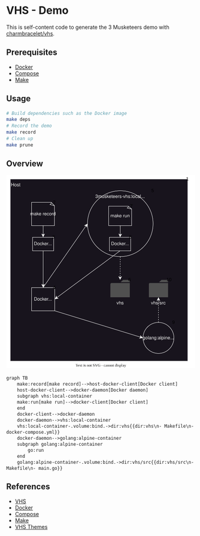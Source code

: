 # VHS - Demo

This is self-content code to generate the 3 Musketeers demo with [charmbracelet/vhs](https://github.com/charmbracelet/vhs).

## Prerequisites

- [Docker](https://www.docker.com/)
- [Compose](https://docs.docker.com/compose/)
- [Make](https://www.gnu.org/software/make/)

## Usage

```bash
# Build dependencies such as the Docker image
make deps
# Record the demo
make record
# Clean up
make prune
```

## Overview

![demo-overview](./demo-overview.svg)

```mermaid
graph TB
    make:record[make record]-->host-docker-client[Docker client]
    host-docker-client-->docker-daemon[Docker daemon]
    subgraph vhs:local-container
    make:run[make run]-->docker-client[Docker client]
    end
    docker-client-->docker-daemon
    docker-daemon-->vhs:local-container
    vhs:local-container-.volume:bind.->dir:vhs{{dir:vhs\n- Makefile\n- docker-compose.yml}}
    docker-daemon-->golang:alpine-container
    subgraph golang:alpine-container
        go:run
    end
    golang:alpine-container-.volume:bind.->dir:vhs/src{{dir:vhs/src\n- Makefile\n- main.go}}
```

## References

- [VHS](https://github.com/charmbracelet/vhs)
- [Docker](https://www.docker.com/)
- [Compose](https://docs.docker.com/compose/)
- [Make](https://www.gnu.org/software/make/)
- [VHS Themes](https://github.com/flemay/vhs-themes)

